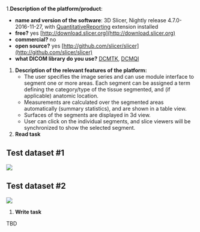 1.**Description of the platform/product**:

* **name and version of the software**: 3D Slicer, Nightly release 4.7.0-2016-11-27, with [QuantitativeReporting](https://github.com/QIICR/QuantitativeReporting) extension installed
* **free?** yes [http://download.slicer.org](http://download.slicer.org)
* **commercial?** no
* **open source?** yes [http://github.com/slicer/slicer](http://github.com/slicer/slicer)
* **what DICOM library do you use?** [DCMTK](http://dcmtk.org), [DCMQI](http://github.com/qiicr/dcmqi)

1. **Description of the relevant features of the platform:**
   * The user specifies the image series and can use module interface to segment one or more areas. Each segment can be assigned a term defining the category/type of the tissue segmented, and \(if applicable\) anatomic location.
   * Measurements are calculated over the segmented areas automatically \(summary statistics\), and are shown in a table view.
   * Surfaces of the segments are displayed in 3d view.
   * User can click on the individual segments, and slice viewers will be synchronized to show the selected segment.
2. **Read task**

## Test dataset \#1

![](../slicer/slicer-sr-read-td1.png)

## Test dataset \#2

![](../slicer/slicer-sr-read-td2.jpg)

1. **Write task**

TBD
